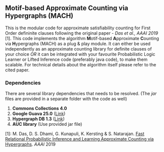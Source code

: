 ## Motif-based Approximate Counting via Hypergraphs (MACH)

This is the modular code for approximate satisfiability counting for First Order defininite clauses following the original paper - *Das et al., AAAI 2019* [1]. This code implements the algorithm **M**otif-based **A**pproximate **C**ounting via **H**ypergraphs (MACH)
as a plug & play module. It can either be used independently as an approximate counting library for definite clauses of your choice *OR* it can be integrated with your favourite Probabilistic Logic Learner or Lifted Inference code (preferably java code), to make them scalable. For technical details about the algorithm itself please refer to the cited paper. 


### Dependencies
There are several library dependencies that needs to be resolved. (The *jar* files are provided in a separate folder with the code as well)
1. **Commons Collections 4.0**
2. **Google Guava 25.0** ([Link](https://opensource.google.com/projects/guava))
3. **Hypergraph DB 1.3** ([Link](http://www.hypergraphdb.org/))
4. **AUC library** (Use provided jar file)


[1]: M. Das, D. S. Dhami, G. Kunapuli, K. Kersting & S. Natarajan. [Fast Relational Probabilistic Inference and Learning Approximate Counting via Hypergraphs](https://starling.utdallas.edu/assets/pdfs/AAAI18_HyperGraphApproxCount.pdf). *AAAI* 2019
